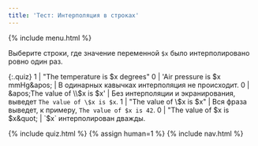 ```yaml
---
title: 'Тест: Интерполяция в строках'
---
```


{% include menu.html %}

Выберите строки, где значение переменной `$x` было интерполировано ровно один
раз.

{:.quiz}
1 | &quot;The temperature is $x degrees&quot;
0 | &apos;Air pressure is $x mmHg&apos; | В одинарных кавычках интерполяция не происходит.
0 | &apos;The value of \\$x is $x&apos; | Без интерполяции и экранирования, выведет `The value of \$x is $x`.
1 | &quot;The value of \\$x is $x&quot; | Вся фраза выведет, к примеру, `The value of $x is 42`.
0 | &quot;The value of $x is $x&quot; | `$x` интерполирован дважды.

{% include quiz.html %}
{% assign human=1 %}
{% include nav.html %}
